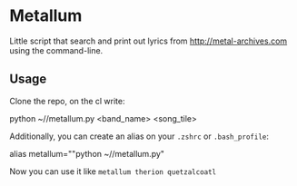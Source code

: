# Metallum

Little script that search and print out lyrics from http://metal-archives.com using the command-line.

## Usage

Clone the repo, on the cl write:

  python ~/<path-to-this-repo>/metallum.py <band_name> <song_tile>

Additionally, you can create an alias on your `.zshrc` or `.bash_profile`:

  alias metallum=""python ~/<path-to-repo>/metallum.py"

Now you can use it like `metallum therion quetzalcoatl`
